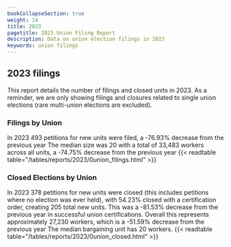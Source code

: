 ```yaml
---
bookCollapseSection: true
weight: 14
title: 2023
pagetitle: 2023 Union Filing Report
description: Data on union election filings in 2023
keywords: union filings
---
```


## 2023 filings

This report details the number of filings and closed units in 2023. As a reminder, we are only showing filings and closures related to single union elections (rare multi-union elections are excluded).

### Filings by Union
In 2023 493 petitions for new units were filed, a -76.93% decrease from the previous year The median size was 20 with a total of 33,483 workers across all units, a -74.75% decrease from the previous year
{{< readtable table="/tables/reports/2023/0union_filings.html" >}}

### Closed Elections by Union
In 2023 378 petitions for new units were closed (this includes petitions where no election was ever held), with 54.23% closed with a certification order, creating 205 total new units. This was a -81.53% decrease from the previous year in successful union certifications. Overall this represents approximately 27,230 workers, which is a -51.59% decrease from the previous year The median bargaining unit has 20 workers.
{{< readtable table="/tables/reports/2023/0union_closed.html" >}}
